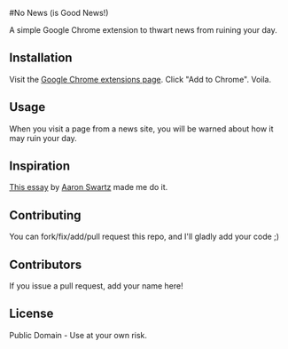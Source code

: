 #No News (is Good News!)

A simple Google Chrome extension to thwart news from ruining your day.

## Installation

Visit the [Google Chrome extensions page](https://chrome.google.com/webstore/detail/no-news-is-good-news/fnikidjfogfllkinoahanihoddalbhil). Click "Add to Chrome". Voila.  

## Usage

When you visit a page from a news site, you will be warned about how it may ruin your day.

## Inspiration

[This essay](http://www.aaronsw.com/weblog/hatethenews) by [Aaron Swartz](http://en.wikipedia.org/wiki/Aaron_Swartz) made me do it.

## Contributing

You can fork/fix/add/pull request this repo, and I'll gladly add your code ;)

## Contributors

If you issue a pull request, add your name here!

## License

Public Domain - Use at your own risk.